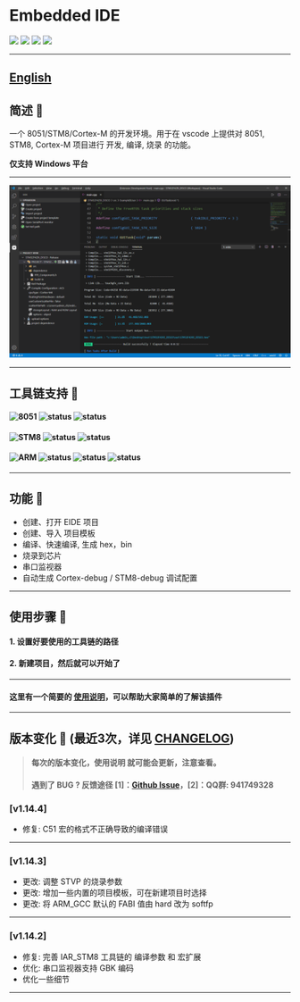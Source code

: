 # Embedded IDE

[![](https://vsmarketplacebadge.apphb.com/version/cl.eide.svg)](https://marketplace.visualstudio.com/items?itemName=CL.eide) [![](https://vsmarketplacebadge.apphb.com/installs/cl.eide.svg)](https://marketplace.visualstudio.com/items?itemName=CL.eide) [![](https://vsmarketplacebadge.apphb.com/downloads/cl.eide.svg)](https://marketplace.visualstudio.com/items?itemName=CL.eide) [![](https://vsmarketplacebadge.apphb.com/rating/cl.eide.svg)](https://marketplace.visualstudio.com/items?itemName=CL.eide)

***

## [English](./README_EN.md)

## 简述 📑

一个 8051/STM8/Cortex-M 的开发环境。用于在 vscode 上提供对 8051, STM8, Cortex-M 项目进行 开发, 编译, 烧录 的功能。

**仅支持 Windows 平台**

***

![preview](./res/preview/show.png)

***

## 工具链支持 🔨

#### ![8051](https://img.shields.io/badge/-8051_:-grey.svg) ![status](https://img.shields.io/badge/Keil_C51-✔-brightgreen.svg) ![status](https://img.shields.io/badge/SDCC-✔-brightgreen.svg)

#### ![STM8](https://img.shields.io/badge/-STM8_:-grey.svg) ![status](https://img.shields.io/badge/IAR_STM8-✔-brightgreen.svg) ![status](https://img.shields.io/badge/SDCC-✔-brightgreen.svg)

#### ![ARM](https://img.shields.io/badge/-ARM_:-grey.svg) ![status](https://img.shields.io/badge/ARMCC_V5-✔-brightgreen.svg) ![status](https://img.shields.io/badge/ARMCC_V6-✔-brightgreen.svg) ![status](https://img.shields.io/badge/ARM_GCC-✔-brightgreen.svg)

***

## 功能 🎉

* 创建、打开 EIDE 项目
* 创建、导入 项目模板
* 编译、快速编译, 生成 hex，bin
* 烧录到芯片
* 串口监视器
* 自动生成 Cortex-debug / STM8-debug 调试配置

***

## 使用步骤 📖

#### 1. 设置好要使用的工具链的路径

#### 2. 新建项目，然后就可以开始了

***

#### 这里有一个简要的 [使用说明](https://blog.csdn.net/qq_40833810/category_9688932.html)，可以帮助大家简单的了解该插件

***

## 版本变化 🔔 (最近3次，详见 [CHANGELOG](./CHANGELOG.md))

> #### 每次的版本变化，使用说明 就可能会更新，注意查看。
> #### 遇到了 BUG ? 反馈途径 [1]：[Github Issue](https://github.com/github0null/eide/issues)，[2]：QQ群: **941749328**

### [v1.14.4]
- 修复: C51 宏的格式不正确导致的编译错误
***

### [v1.14.3]
- 更改: 调整 STVP 的烧录参数
- 更改: 增加一些内置的项目模板，可在新建项目时选择
- 更改: 将 ARM_GCC 默认的 FABI 值由 hard 改为 softfp
***

### [v1.14.2]
- 修复: 完善 IAR_STM8 工具链的 编译参数 和 宏扩展
- 优化: 串口监视器支持 GBK 编码
- 优化一些细节
***
